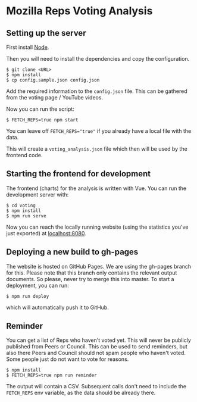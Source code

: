 Mozilla Reps Voting Analysis
=====


Setting up the server
-----

First install [Node](http://nodejs.org/).

Then you will need to install the dependencies and copy the configuration.

```
$ git clone <URL>
$ npm install
$ cp config.sample.json config.json
```

Add the required information to the ```config.json``` file. This can be gathered from the voting page / YouTube videos.

Now you can run the script:

```
$ FETCH_REPS=true npm start
```

You can leave off ```FETCH_REPS="true"``` if you already have a local file with the data.

This will create a ```voting_analysis.json``` file which then will be used by the frontend code.

Starting the frontend for development
------

The frontend (charts) for the analysis is written with Vue. You can run the development server with:

```
$ cd voting
$ npm install
$ npm run serve
```

Now you can reach the locally running website (using the statistics you've just exported) at [localhost:8080](http://localhost:8080).

Deploying a new build to gh-pages
------

The website is hosted on GitHub Pages. We are using the gh-pages branch for this. Please note that this branch only contains
the relevant output documents. So please, never try to merge this into master. To start a deployment, you can run:

```
$ npm run deploy
```

which will automatically push it to GitHub.

Reminder
----

You can get a list of Reps who haven't voted yet. This will never be publicly published from Peers or Council. This can be used to send reminders, but also there Peers and Council should not spam people who haven't voted. Some people just do not want to vote for reasons.

```
$ npm install
$ FETCH_REPS=true npm run reminder
```

The output will contain a CSV. Subsequent calls don't need to include the `FETCH_REPS` env variable, as the data should be already there.
